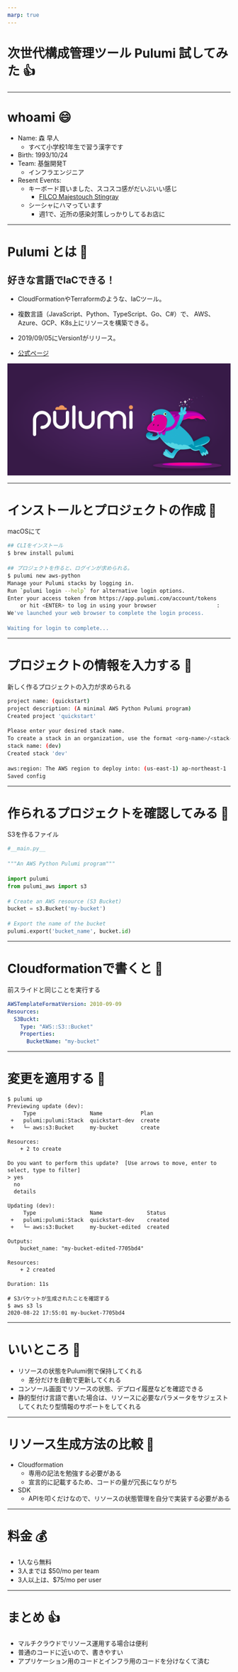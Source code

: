 ```yaml
---
marp: true
---
```

# 次世代構成管理ツール Pulumi 試してみた :+1:

---
# whoami :smile: 

- Name: 森 早人
  - すべて小学校1年生で習う漢字です
- Birth: 1993/10/24
- Team: 基盤開発T
  - インフラエンジニア
- Resent Events: 
  - キーボード買いました、スコスコ感がだいぶいい感じ
    - [FILCO Majestouch Stingray](https://amzn.to/3gcRp8m)
  - シーシャにハマっています
    - 週1で、近所の感染対策しっかりしてるお店に

---
# Pulumi とは :wrench:

## 好きな言語でIaCできる！

- CloudFormationやTerraformのような、IaCツール。

- 複数言語（JavaScript、Python、TypeScript、Go、C#）で、
AWS、Azure、GCP、K8s上にリソースを構築できる。

- 2019/09/05にVersion1がリリース。

- [公式ページ](https://www.pulumi.com/)


![bg width:600px right](./pics/pulumi-2-0.png)


---

# インストールとプロジェクトの作成 :tada:

macOSにて

```sh
## CLIをインストール
$ brew install pulumi 

## プロジェクトを作ると、ログインが求められる。
$ pulumi new aws-python
Manage your Pulumi stacks by logging in.
Run `pulumi login --help` for alternative login options.
Enter your access token from https://app.pulumi.com/account/tokens
    or hit <ENTER> to log in using your browser                   : 
We've launched your web browser to complete the login process.

Waiting for login to complete...
```

--- 

# プロジェクトの情報を入力する :pencil:

新しく作るプロジェクトの入力が求められる

```sh
project name: (quickstart) 
project description: (A minimal AWS Python Pulumi program) 
Created project 'quickstart'

Please enter your desired stack name.
To create a stack in an organization, use the format <org-name>/<stack-name> (e.g. `acmecorp/dev`).
stack name: (dev) 
Created stack 'dev'

aws:region: The AWS region to deploy into: (us-east-1) ap-northeast-1
Saved config
```


---

# 作られるプロジェクトを確認してみる :eyes:

S3を作るファイル

```python
#__main.py__

"""An AWS Python Pulumi program"""

import pulumi
from pulumi_aws import s3

# Create an AWS resource (S3 Bucket)
bucket = s3.Bucket('my-bucket')

# Export the name of the bucket
pulumi.export('bucket_name', bucket.id)

```

---

# Cloudformationで書くと :thinking:

前スライドと同じことを実行する

```yaml
AWSTemplateFormatVersion: 2010-09-09
Resources:
  S3Buckt:
    Type: "AWS::S3::Bucket"
    Properties:
      BucketName: "my-bucket"
```
---


# 変更を適用する :rocket:

```
$ pulumi up
Previewing update (dev):
     Type                 Name            Plan       
 +   pulumi:pulumi:Stack  quickstart-dev  create     
 +   └─ aws:s3:Bucket     my-bucket       create     
 
Resources:
    + 2 to create

Do you want to perform this update?  [Use arrows to move, enter to select, type to filter]
> yes
  no
  details

Updating (dev):
     Type                 Name              Status      
 +   pulumi:pulumi:Stack  quickstart-dev    created     
 +   └─ aws:s3:Bucket     my-bucket-edited  created     
 
Outputs:
    bucket_name: "my-bucket-edited-7705bd4"

Resources:
    + 2 created

Duration: 11s

# S3バケットが生成されたことを確認する
$ aws s3 ls
2020-08-22 17:55:01 my-bucket-7705bd4
```
---

# いいところ :100:

- リソースの状態をPulumi側で保持してくれる
  - 差分だけを自動で更新してくれる
- コンソール画面でリソースの状態、デプロイ履歴などを確認できる
- 静的型付け言語で書いた場合は、リソースに必要なパラメータをサジェストしてくれたり型情報のサポートをしてくれる

---

# リソース生成方法の比較 :thinking:

- Cloudformation
  - 専用の記法を勉強する必要がある
  - 宣言的に記載するため、コードの量が冗長になりがち
- SDK
  - APIを叩くだけなので、リソースの状態管理を自分で実装する必要がある

---

# 料金 💰
 
- 1人なら無料
- 3人までは $50/mo per team
- 3人以上は、$75/mo per user 
---

# まとめ :thumbsup:

- マルチクラウドでリソース運用する場合は便利
- 普通のコードに近いので、書きやすい
- アプリケーション用のコードとインフラ用のコードを分けなくて済む
